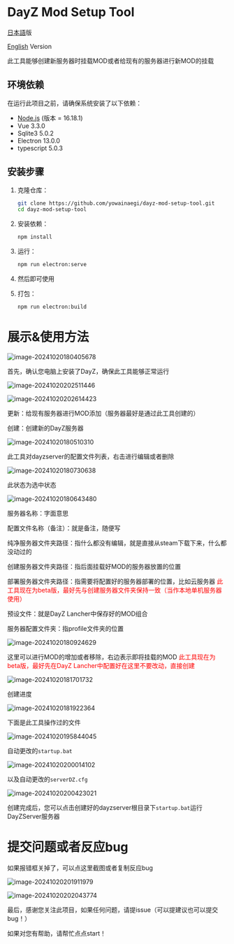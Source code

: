 # DayZ Mod Setup Tool



[日本語](READMD_ja.md)版

[English](READMD_en.md) Version



此工具能够创建新服务器时挂载MOD或者给现有的服务器进行新MOD的挂载



## 环境依赖

在运行此项目之前，请确保系统安装了以下依赖：

- [Node.js](https://nodejs.org/) (版本 = 16.18.1)
- Vue 3.3.0
- Sqlite3 5.0.2
- Electron 13.0.0
- typescript 5.0.3



## 安装步骤

1. 克隆仓库：
   ```bash
   git clone https://github.com/yowainaegi/dayz-mod-setup-tool.git
   cd dayz-mod-setup-tool
   ```

2. 安装依赖：

   ```bash
   npm install
   ```

3. 运行：

   ```bash
   npm run electron:serve
   ```

4. 然后即可使用

5. 打包：

   ```bash
   npm run electron:build
   ```

   


# 展示&使用方法

![image-20241020180405678](md_images/zh_CN/image-20241020180405678.png)



首先，确认您电脑上安装了DayZ，确保此工具能够正常运行

![image-20241020202511446](md_images/zh_CN/image-20241020202511446.png)

![image-20241020202614423](md_images/zh_CN/image-20241020202614423.png)



更新：给现有服务器进行MOD添加（服务器最好是通过此工具创建的）

创建：创建新的DayZ服务器

![image-20241020180510310](md_images/zh_CN/image-20241020180510310.png)

此工具对dayzserver的配置文件列表，右击进行编辑或者删除

![image-20241020180730638](md_images/zh_CN/image-20241020180730638.png)



此状态为选中状态

![image-20241020180643480](md_images/zh_CN/image-20241020180643480.png)



服务器名称：字面意思

配置文件名称（备注）：就是备注，随便写

纯净服务器文件夹路径：指什么都没有编辑，就是直接从steam下载下来，什么都没动过的

创建服务器文件夹路径：指后面挂载好MOD的服务器放置的位置

部署服务器文件夹路径：指需要将配置好的服务器部署的位置，比如云服务器 <span style="color: red">此工具现在为beta版，最好先与创建服务器文件夹保持一致（当作本地单机服务器使用）</span>

预设文件：就是DayZ Lancher中保存好的MOD组合

服务器配置文件夹：指profile文件夹的位置

![image-20241020180924629](md_images/zh_CN/image-20241020180924629.png)



这里可以进行MOD的增加或者移除，右边表示即将挂载的MOD <span style="color: red">此工具现在为beta版，最好先在DayZ Lancher中配置好在这里不要改动，直接创建</span>

![image-20241020181701732](md_images/zh_CN/image-20241020181701732.png)



创建进度

![image-20241020181922364](md_images/zh_CN/image-20241020181922364.png)



下面是此工具操作过的文件

![image-20241020195844045](md_images/zh_CN/image-20241020195844045.png)

自动更改的`startup.bat`

![image-20241020200014102](md_images/zh_CN/image-20241020200014102.png)



以及自动更改的`serverDZ.cfg`

![image-20241020200423021](md_images/zh_CN/image-20241020200423021.png)



创建完成后，您可以点击创建好的dayzserver根目录下`startup.bat`运行DayZServer服务器



# 提交问题或者反应bug

如果报错框关掉了，可以点这里截图或者复制反应bug

![image-20241020201911979](md_images/zh_CN/image-20241020201911979.png)

![image-20241020202043774](md_images/zh_CN/image-20241020202043774.png)



最后，感谢您关注此项目，如果任何问题，请提issue（可以提建议也可以提交bug！）

如果对您有帮助，请帮忙点点start！
